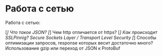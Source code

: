 #  Работа с сетью

Работа с сетью:

[*] Что такое JSON?
[*] Чем http отличается  от https?
[*] Как происходит SSLPinnig?
Secure Sockets Layer / Transport Level Security
[*] Способы оптимизации запросов, response которых весит достаточно много?
        Использование gzip или переход от JSON к ProtoBuf

